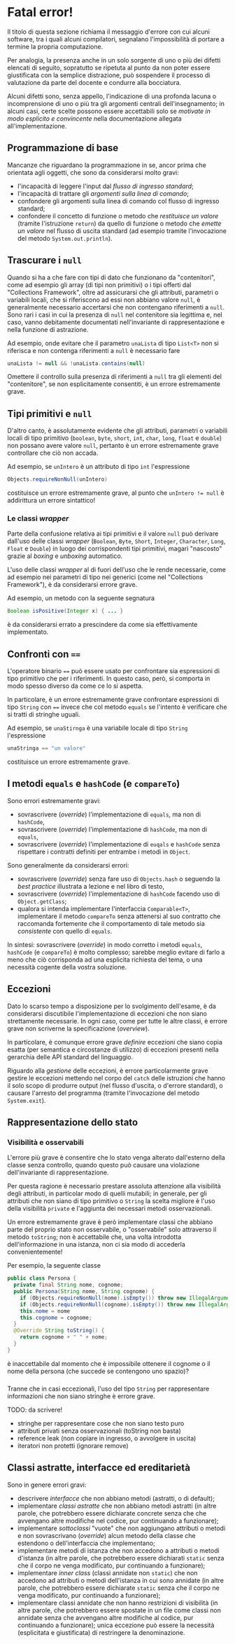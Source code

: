 # Fatal error!

Il titolo di questa sezione richiama il messaggio d'errore con cui alcuni
software, tra i quali alcuni compilatori, segnalano l'impossibilità di portare a
termine la propria computazione.

Per analogia, la presenza anche in un solo sorgente di uno o più dei difetti
elencati di seguito, sopratutto se ripetuta al punto da non poter essere
giustificata con la semplice distrazione, può sospendere il processo di
valutazione da parte del docente e condurre alla bocciatura.

Alcuni difetti sono, senza appello, l'indicazione di una profonda lacuna o
incomprensione di uno o più tra gli argomenti centrali dell'insegnamento; in
alcuni casi, certe scelte possono essere accettabili solo se *motivate in modo
esplicito e convincente* nella documentazione allegata all'implementazione.

## Programmazione di base

Mancanze che riguardano la programmazione in se, ancor prima che orientata agli
oggetti, che sono da considerarsi molto gravi:

* l'incapacità di leggere l'input dal *flusso di ingresso standard*;
* l'incapacità di trattare gli *argomenti sulla linea di comando*;
* confondere gli argomenti sulla linea di comando col flusso di ingresso
  standard;
* confondere il concetto di funzione o metodo che *restituisce un valore*
  (tramite l'istruzione `return`) da quello di funzione o metodo che *emette un
  valore* nel flusso di uscita standard (ad esempio tramite l'invocazione del
  metodo `System.out.println`).

## Trascurare i `null`

Quando si ha a che fare con tipi di dato che funzionano da "contenitori", come
ad esempio gli array (di tipi non primitivi) o i tipi offerti dal "Collections
Framework", oltre ad assicurarsi che gli attributi, parametri o variabili
locali, che si riferiscono ad essi non abbiano valore `null`, è generalmente
necessario accertarsi che non contengano riferimenti a `null`. Sono rari i casi
in cui la presenza di `null` nel contenitore sia legittima e, nel caso, vanno
debitamente documentati nell'invariante di rappresentazione e nella funzione di
astrazione.

Ad esempio, onde evitare che il parametro `unaLista` di tipo `List<T>` non si
riferisca e non contenga riferimenti a `null` è necessario fare

```java
unaLista != null && !unaLista.contains(null)
```

Omettere il controllo sulla presenza di riferimenti a `null` tra gli elementi
del "contenitore", se non esplicitamente consentiti, è un errore estremamente
grave.

## Tipi primitivi e `null`

D'altro canto, è assolutamente evidente che gli attributi, parametri o variabili
locali di tipo primitivo (`boolean`, `byte`, `short`, `int`, `char`, `long`,
`float` e `double`) non possano avere valore `null`, pertanto è un errore
estremamente grave controllare che ciò non accada. 

Ad esempio, se `unIntero` è un attributo di tipo `int` l'espressione

```java
Objects.requireNonNull(unIntero)
```

costituisce un errore estremamente grave, al punto che `unIntero != null` è
addirittura un errore sintattico!

### Le classi *wrapper*

Parte della confusione relativa ai tipi primitivi e il valore `null` può
derivare dall'uso delle classi *wrapper* (`Boolean`, `Byte`, `Short`, `Integer`,
`Character`, `Long`, `Float` e `Double`) in luogo dei corrispondenti tipi
primitivi, magari "nascosto" grazie al *boxing* e *unboxing* automatico.

L'uso delle classi *wrapper* al di fuori dell'uso che le rende necessarie, come
ad esempio nei parametri di tipo nei generici (come nel "Collections
Framework"), è da considerarsi errore grave.

Ad esempio, un metodo con la seguente segnatura
```java
Boolean isPositive(Integer x) { ... }
```
è da considerarsi errato a prescindere da come sia effettivamente implementato.

## Confronti con `==`

L'operatore binario `==` può essere usato per confrontare sia espressioni di
tipo primitivo che per i riferimenti. In questo caso, però, si comporta in modo
spesso diverso da come ce lo si aspetta.

In particolare, è un errore estremamente grave confrontare espressioni di tipo
`String` con `==` invece che col metodo `equals` se l'intento è verificare che
si tratti di stringhe uguali.

Ad esempio, se `unaStirnga` è una variabile locale di tipo `String`
l'espressione

```java
unaStringa == "un valore"
```

costituisce un errore estremamente grave.

## I metodi `equals` e `hashCode` (e `compareTo`)

Sono errori estremamente gravi:

* sovrascrivere (*override*) l'implementazione di `equals`, ma non di `hashCode`,
* sovrascrivere (*override*) l'implementazione di `hashCode`, ma non di `equals`, 
* sovrascrivere (*override*) l'implementazione di `euqals` e `hashCode` senza
  rispettare i contratti definiti per entrambe i metodi in `Object`.

Sono generalmente da considerarsi errori:

* sovrascrivere (*override*) senza fare uso di `Objects.hash` o seguendo la
  *best practice* illustrata a lezione e nel libro di testo,
* sovrascrivere (*override*) l'implementazione di `hashCode` facendo uso di
  `Object.getClass`;
* qualora si intenda implementare l'interfaccia `Comparable<T>`, implementare il
  metodo `compareTo` senza attenersi al suo contratto che raccomanda fortemente
  che il comportamento di tale metodo sia *consistente* con quello di `equals`.

In sintesi: sovrascrivere (*override*) in modo corretto i metodi `equals`,
`hashCode` (e `compareTo`) è molto complesso; sarebbe meglio evitare di farlo a
meno che ciò corrisponda ad una esplicita richiesta del tema, o una necessità
cogente della vostra soluzione.

## Eccezioni

Dato lo scarso tempo a disposizione per lo svolgimento dell'esame, è da
considerarsi discutibile l'implementazione di eccezioni che non siano
strettamente necessarie. In ogni caso, come per tutte le altre classi, è errore
grave non scriverne la specificazione (*overview*).

In particolare, è comunque errore grave *definire* eccezioni che siano copia
esatta (per semantica e circostanze di utilizzo) di eccezioni presenti nella
gerarchia delle API standard del linguaggio.

Riguardo alla *gestione* delle eccezioni, è errore particolarmente grave gestire
le eccezioni mettendo nel corpo del `catch` delle istruzioni che hanno il solo
scopo di produrre output (nel flusso d'uscita, o d'errore standard), o causare
l'arresto del programma (tramite l'invocazione del metodo `System.exit`).

## Rappresentazione dello stato

### Visibilità e osservabili

L'errore più grave è consentire che lo stato venga alterato dall'esterno della
classe senza controllo, quando questo può causare una violazione dell'invariante
di rappresentazione.

Per questa ragione è necessario prestare assoluta attenzione alla visibilità
degli attributi, in particolar modo di quelli mutabili; in generale, per gli
attributi che non siano di tipo primitivo o `String` la scelta migliore è l'uso
della visibilità `private` e l'aggiunta dei necessari metodi osservazionali.

Un errore estremamente grave è però implementare classi che abbiano parte del
proprio stato non osservabile, o "osservabile" solo attraverso il metodo
`toString`; non è accettabile che, una volta introdotta dell'informazione in una
istanza, non ci sia modo di accederla convenientemente!

Per esempio, la seguente classe

```java
public class Persona {
  private final String nome, cognome;
  public Persona(String nome, String cognome) {
    if (Objects.requireNonNull(nome).isEmpty()) throw new IllegalArgumentException();
    if (Objects.requireNonNull(cognome).isEmpty()) throw new IllegalArgumentException();
    this.nome = nome
    this.cognome = cognome;
  }
  @Override String toString() {
    return cognome + " " + nome;
  }
}
```

è inaccettabile dal momento che è impossibile ottenere il cognome o il nome
della persona (che succede se contengono uno spazio)?

### 


Tranne che in casi eccezionali, l'uso del tipo `String` per rappresentare
informazioni che non siano stringhe è errore grave.

TODO: da scrivere!

- stringhe per rappresentare cose che non siano testo puro
- attributi privati senza osservazionali (toString non basta)
- reference leak (non copiare in ingresso, o avvolgere in uscita)
- iteratori non protetti (ignorare remove)

## Classi astratte, interfacce ed ereditarietà

Sono in genere errori gravi:

* descrivere *interfacce* che non abbiano metodi (astratti, o di default);
* implementare *classi astratte* che non abbiano metodi astratti (in altre
  parole, che potrebbero essere dichiarate concrete senza che che avvengano
  altre modifiche nel codice, pur continuando a funzionare);
* implementare *sottoclassi* "vuote" che non aggiungano attributi o metodi e non
  sovrascrivano (*override*) alcun metodo della classe che estendono o
  dell'interfaccia che implementano;
* implementare metodi di istanza che non accedono a attributi o metodi
  d'istanza (in altre parole, che potrebbero essere dichiarati `static` senza
  che il corpo ne venga modificato, pur continuando a funzionare);
* implementare *inner class* (classi annidate non `static`) che non accedono ad
  attributi o metodi dell'istanza in cui sono annidate (in altre parole, che
  potrebbero essere dichiarate `static` senza che il corpo ne venga modificato,
  pur continuando a funzionare);
* implementare classi annidate che non hanno restrizioni di visibilità (in altre
  parole, che potrebbero essere spostate in un file come classi non annidate
  senza che avvengano altre modifiche al codice, pur continuando a funzionare);
  unica eccezione può essere la necessità (esplicitata e giustificata) di
  restringere la denominazione.
